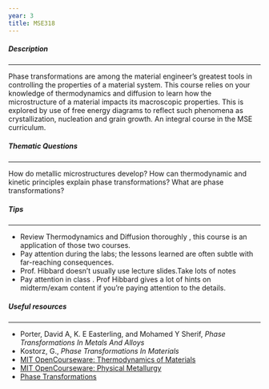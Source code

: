 ```yaml
---
year: 3
title: MSE318
---
```


##### Description

* * *


Phase transformations are among the material engineer’s greatest tools in controlling the properties of a material system. This course relies on your knowledge of thermodynamics and diffusion to learn how the microstructure of a material impacts its macroscopic properties. This is explored by use of free energy diagrams to reflect such phenomena as crystallization, nucleation and grain growth. An integral course in the MSE curriculum.  

##### Thematic Questions

* * *


How do metallic microstructures develop?
How can thermodynamic and kinetic principles explain phase transformations?
What are phase transformations?

##### Tips

* * *


  -   Review Thermodynamics and Diffusion thoroughly , this course is an application of those two courses.
  -   Pay attention during the labs; the lessons learned are often subtle with far-reaching consequences. 
  -   Prof. Hibbard doesn’t usually use lecture slides.Take lots of notes
  -   Pay attention in class . Prof Hibbard gives a lot of hints on midterm/exam content if you’re paying attention to the details.

##### Useful resources

* * *


 - Porter, David A, K. E Easterling, and Mohamed Y Sherif, <i>Phase Transformations In Metals And Alloys</i>
 - Kostorz, G., <i>Phase Transformations In Materials</i>  
 - <a href="http://ocw.mit.edu/courses/materials-science-and-engineering/3-00-thermodynamics-of-materials-fall-2002/">MIT OpenCourseware: Thermodynamics of Materials</a>
 - <a href="http://ocw.mit.edu/courses/materials-science-and-engineering/3-40j-physical-metallurgy-fall-2009/">MIT OpenCourseware: Physical Metallurgy</a>
 - <a href="http://people.virginia.edu/~lz2n/mse209/Chapter10.pdf">Phase Transformations</a>
